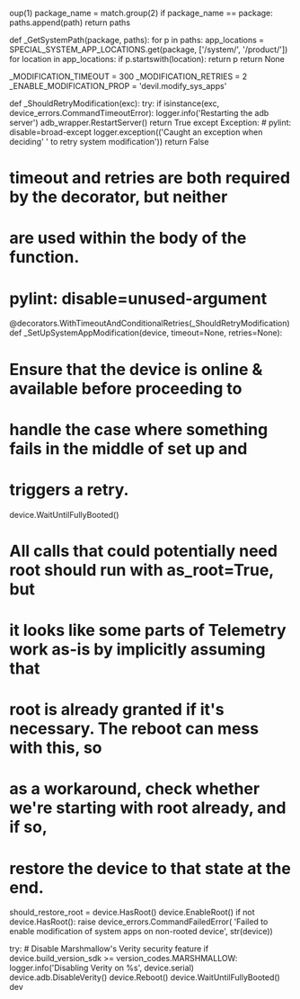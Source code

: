 oup(1)
      package_name = match.group(2)
      if package_name == package:
        paths.append(path)
  return paths


def _GetSystemPath(package, paths):
  for p in paths:
    app_locations = SPECIAL_SYSTEM_APP_LOCATIONS.get(package,
                                                     ['/system/', '/product/'])
    for location in app_locations:
      if p.startswith(location):
        return p
  return None


_MODIFICATION_TIMEOUT = 300
_MODIFICATION_RETRIES = 2
_ENABLE_MODIFICATION_PROP = 'devil.modify_sys_apps'


def _ShouldRetryModification(exc):
  try:
    if isinstance(exc, device_errors.CommandTimeoutError):
      logger.info('Restarting the adb server')
      adb_wrapper.RestartServer()
    return True
  except Exception: # pylint: disable=broad-except
    logger.exception(('Caught an exception when deciding'
                      ' to retry system modification'))
    return False


# timeout and retries are both required by the decorator, but neither
# are used within the body of the function.
# pylint: disable=unused-argument


@decorators.WithTimeoutAndConditionalRetries(_ShouldRetryModification)
def _SetUpSystemAppModification(device, timeout=None, retries=None):
  # Ensure that the device is online & available before proceeding to
  # handle the case where something fails in the middle of set up and
  # triggers a retry.
  device.WaitUntilFullyBooted()

  # All calls that could potentially need root should run with as_root=True, but
  # it looks like some parts of Telemetry work as-is by implicitly assuming that
  # root is already granted if it's necessary. The reboot can mess with this, so
  # as a workaround, check whether we're starting with root already, and if so,
  # restore the device to that state at the end.
  should_restore_root = device.HasRoot()
  device.EnableRoot()
  if not device.HasRoot():
    raise device_errors.CommandFailedError(
        'Failed to enable modification of system apps on non-rooted device',
        str(device))

  try:
    # Disable Marshmallow's Verity security feature
    if device.build_version_sdk >= version_codes.MARSHMALLOW:
      logger.info('Disabling Verity on %s', device.serial)
      device.adb.DisableVerity()
      device.Reboot()
      device.WaitUntilFullyBooted()
      dev